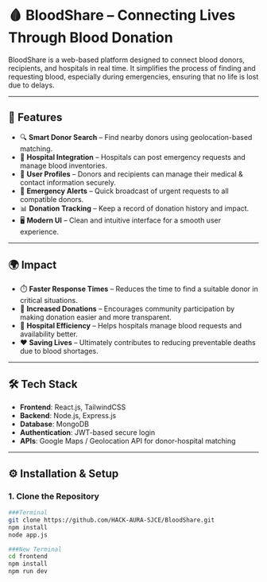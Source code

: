 # 🩸 BloodShare – Connecting Lives Through Blood Donation  

BloodShare is a web-based platform designed to connect blood donors, recipients, and hospitals in real time. It simplifies the process of finding and requesting blood, especially during emergencies, ensuring that no life is lost due to delays.  

---

## 🚀 Features  

- 🔍 **Smart Donor Search** – Find nearby donors using geolocation-based matching.  
- 🏥 **Hospital Integration** – Hospitals can post emergency requests and manage blood inventories.  
- 👤 **User Profiles** – Donors and recipients can manage their medical & contact information securely.  
- 📢 **Emergency Alerts** – Quick broadcast of urgent requests to all compatible donors.  
- 📊 **Donation Tracking** – Keep a record of donation history and impact.  
- 🖥️ **Modern UI** – Clean and intuitive interface for a smooth user experience.  

---

## 🌍 Impact  

- ⏱️ **Faster Response Times** – Reduces the time to find a suitable donor in critical situations.  
- 💉 **Increased Donations** – Encourages community participation by making donation easier and more transparent.  
- 🏥 **Hospital Efficiency** – Helps hospitals manage blood requests and availability better.  
- ❤️ **Saving Lives** – Ultimately contributes to reducing preventable deaths due to blood shortages.  

---

## 🛠️ Tech Stack  

- **Frontend**: React.js, TailwindCSS  
- **Backend**: Node.js, Express.js  
- **Database**: MongoDB  
- **Authentication**: JWT-based secure login  
- **APIs**: Google Maps / Geolocation API for donor-hospital matching  

---

## ⚙️ Installation & Setup  

### 1. Clone the Repository  
```bash
###Terminal
git clone https://github.com/HACK-AURA-SJCE/BloodShare.git
npm install
node app.js

###New Terminal
cd frontend
npm install
npm run dev
